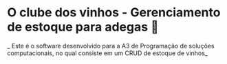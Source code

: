 # O clube dos vinhos - Gerenciamento de estoque para adegas 🍷
_ Este é o software desenvolvido para a A3 de Programação de soluções computacionais, no qual consiste em um CRUD de estoque de vinhos_

